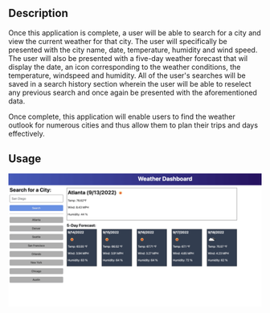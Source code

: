 # <Weather-DashBoard>

## Description

Once this application is complete, a user will be able to search for a city and view the current weather for that city. The user will specifically be presented with the city name, date, temperature, humidity and wind speed. The user will also be presented with a five-day weather forecast that wil display the date, an icon corresponding to the weather conditions, the temperature, windspeed and humidity.  All of the user's searches will be saved in a search history section wherein the user will be able to reselect any previous search and once again be presented with the aforementioned data.

Once complete, this application will enable users to find the weather outlook for numerous cities and thus allow them to plan their trips and days effectively.  



## Usage


![demo of mockup](./assets/demo/06-server-side-apis-homework-demo.png)

